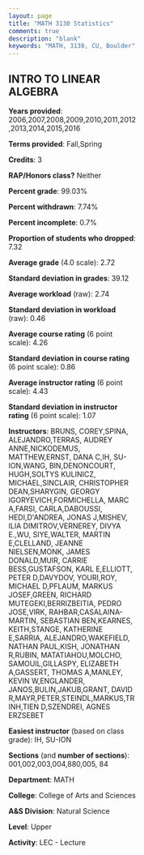 ```yaml
---
layout: page
title: "MATH 3130 Statistics"
comments: true
description: "blank"
keywords: "MATH, 3130, CU, Boulder"
--- 
```

<head>
<script src="https://ajax.googleapis.com/ajax/libs/jquery/2.1.3/jquery.min.js"></script>
<script src="https://dl.dropboxusercontent.com/s/pc42nxpaw1ea4o9/highcharts.js?dl=0"></script>
<!-- <script src="../assets/js/highcharts.js"></script> -->
<style type="text/css">@font-face {
	font-family: "Bebas Neue";
	src: url(https://www.filehosting.org/file/details/544349/BebasNeue%20Regular.otf) format("opentype");
	}
	h1.Bebas { 
		font-family: "Bebas Neue", Verdana, Tahoma;
	}
</style>
</head>
<body>
	<div id="container" style="float: right; width: 45%; height: 88%; margin-left: 2.5%; margin-right: 2.5%;"></div>
	<script language="JavaScript">
		$(document).ready(function() {
		var chart = {type: 'column'};
		var title = {text: 'Grade Distribution'};
		var xAxis = {categories: ['A','B','C','D','F'],crosshair: true};
		var yAxis = {min: 0,title: {text: 'Percentage'}};
		var tooltip = {headerFormat: '<center><b><span style="font-size:20px">{point.key}</span></b></center>',
		               pointFormat: '<td style="padding:0"><b>{point.y:.1f}%</b></td>',
		               footerFormat: '</table>',shared: true,useHTML: true};
		var plotOptions = {column: {pointPadding: 0.0,borderWidth: 0}};  
		var credits = {enabled: false};var series= [{name: 'Percent',data: [32.22,32.53,22.11,4.69,8.44,]}];
		var json = {};
		json.chart = chart;
		json.title = title;
		json.tooltip = tooltip;
		json.xAxis = xAxis;
		json.yAxis = yAxis;  
		json.series = series;
		json.plotOptions = plotOptions;  
		json.credits = credits;
		$('#container').highcharts(json);
	});
	</script>
</body>
			   
## INTRO TO LINEAR ALGEBRA

**Years provided**: 2006,2007,2008,2009,2010,2011,2012,2013,2014,2015,2016

**Terms provided**: Fall,Spring

**Credits**: 3

**RAP/Honors class?** Neither

**Percent grade**: 99.03%

**Percent withdrawn**: 7.74%

**Percent incomplete**: 0.7%

**Proportion of students who dropped**: 7.32

**Average grade** (4.0 scale): 2.72

**Standard deviation in grades**: 39.12

**Average workload** (raw): 2.74

**Standard deviation in workload** (raw): 0.46

**Average course rating** (6 point scale): 4.26

**Standard deviation in course rating** (6 point scale): 0.86

**Average instructor rating** (6 point scale): 4.43

**Standard deviation in instructor rating** (6 point scale): 1.07

**Instructors**: BRUNS, COREY,SPINA, ALEJANDRO,TERRAS, AUDREY ANNE,NICKODEMUS, MATTHEW,ERNST, DANA C,IH, SU-ION,WANG, BIN,DENONCOURT, HUGH,SOLTYS KULINICZ, MICHAEL,SINCLAIR, CHRISTOPHER DEAN,SHARYGIN, GEORGY IGORYEVICH,FORMICHELLA, MARC A,FARSI, CARLA,DABOUSSI, HEDI,D'ANDREA, JONAS J,MISHEV, ILIA DIMITROV,VERNEREY, DIVYA E.,WU, SIYE,WALTER, MARTIN E,CLELLAND, JEANNE NIELSEN,MONK, JAMES DONALD,MUIR, CARRIE BESS,GUSTAFSON, KARL E,ELLIOTT, PETER D,DAVYDOV, YOURI,ROY, MICHAEL D,PFLAUM, MARKUS JOSEF,GREEN, RICHARD MUTEGEKI,BERRIZBEITIA, PEDRO JOSE,VIRK, RAHBAR,CASALAINA-MARTIN, SEBASTIAN BEN,KEARNES, KEITH,STANGE, KATHERINE E,SARRIA, ALEJANDRO,WAKEFIELD, NATHAN PAUL,KISH, JONATHAN R,RUBIN, MATATIAHOU,MOLCHO, SAMOUIL,GILLASPY, ELIZABETH A,GASSERT, THOMAS A,MANLEY, KEVIN W,ENGLANDER, JANOS,BULIN,JAKUB,GRANT, DAVID R,MAYR,PETER,STEINDL,MARKUS,TRINH,TIEN D,SZENDREI, AGNES ERZSEBET

**Easiest instructor** (based on class grade): IH, SU-ION

**Sections** (and **number of sections**): 001,002,003,004,880,005, 84

**Department**: MATH

**College**: College of Arts and Sciences

**A&S Division**: Natural Science

**Level**: Upper

**Activity**: LEC - Lecture